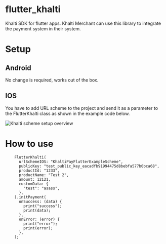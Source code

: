 # flutter_khalti

Khalti SDK for flutter apps. Khalti Merchant can use this library to integrate the payment system in their system.

# Setup

## Android
No change is required, works out of the box.

## IOS
You have to add URL scheme to the project and send it as a parameter to the FlutterKhalti class as shown in the example code below.

![Khalti scheme setup overview](https://github.com/awazgyawali/flutter_khalti/blob/master/images/url_scheme.png) 

# How to use

```
    FlutterKhalti(
      urlSchemeIOS: "KhaltiPayFlutterExampleScheme",
      publicKey: "test_public_key_eacadfb91994475d8bebfa577b0bca68",
      productId: "1233",
      productName: "Test 2",
      amount: 12121,
      customData: {
        "test": "asass",
      },
    ).initPayment(
      onSuccess: (data) {
        print("success");
        print(data);
      },
      onError: (error) {
        print("error");
        print(error);
      },
    );
```

